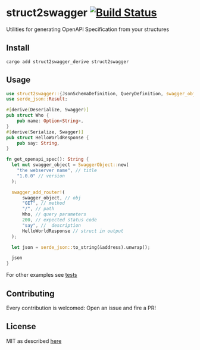# struct2swagger [![Build Status](https://travis-ci.org/allevo/struct2swagger.svg?branch=master)](https://travis-ci.org/allevo/struct2swagger)

Utilities for generating OpenAPI Specification from your structures

## Install
```
cargo add struct2swagger_derive struct2swagger
```

## Usage

```rust
use struct2swagger::{JsonSchemaDefinition, QueryDefinition, swagger_object::SwaggerObject};
use serde_json::Result;

#[derive(Deserialize, Swagger)]
pub struct Who {
    pub name: Option<String>,
}
#[derive(Serialize, Swagger)]
pub struct HelloWorldResponse {
    pub say: String,
}

fn get_openapi_spec(): String {
  let mut swagger_object = SwaggerObject::new(
    "the webserver name", // title
    "1.0.0" // version
  );

  swagger_add_router!(
      swagger_object, // obj
      "GET", // method
      "/", // path
      Who, // query parameters
      200, // expected status code
      "say", //  description
      HelloWorldResponse // struct in output
  );

  let json = serde_json::to_string(&address).unwrap();

  json
}
```

For other examples see [tests](./struct2swagger_derive/tests/swagger.rs)

## Contributing

Every contribution is welcomed: Open an issue and fire a PR!

## License

MIT as described [here](./LICENSE)
